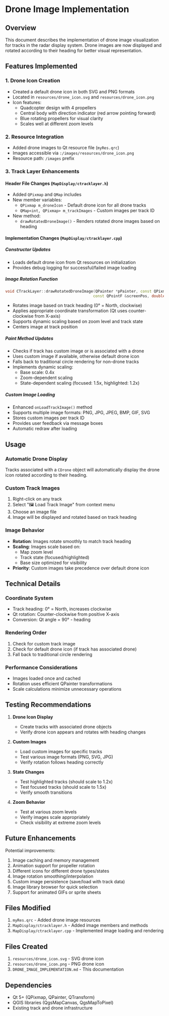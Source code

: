 # Drone Image Implementation

## Overview
This document describes the implementation of drone image visualization for tracks in the radar display system. Drone images are now displayed and rotated according to their heading for better visual representation.

## Features Implemented

### 1. Drone Icon Creation
- Created a default drone icon in both SVG and PNG formats
- Located in `resources/drone_icon.svg` and `resources/drone_icon.png`
- Icon features:
  - Quadcopter design with 4 propellers
  - Central body with direction indicator (red arrow pointing forward)
  - Blue rotating propellers for visual clarity
  - Scales well at different zoom levels

### 2. Resource Integration
- Added drone images to Qt resource file (`myRes.qrc`)
- Images accessible via `:/images/resources/drone_icon.png`
- Resource path: `/images` prefix

### 3. Track Layer Enhancements

#### Header File Changes (`MapDisplay/ctracklayer.h`)
- Added `QPixmap` and `QMap` includes
- New member variables:
  - `QPixmap m_droneIcon` - Default drone icon for all drone tracks
  - `QMap<int, QPixmap> m_trackImages` - Custom images per track ID
- New method:
  - `drawRotatedDroneImage()` - Renders rotated drone images based on heading

#### Implementation Changes (`MapDisplay/ctracklayer.cpp`)

##### Constructor Updates
- Loads default drone icon from Qt resources on initialization
- Provides debug logging for successful/failed image loading

##### Image Rotation Function
```cpp
void CTrackLayer::drawRotatedDroneImage(QPainter *pPainter, const QPixmap &image, 
                                       const QPointF &screenPos, double heading, double scale)
```
- Rotates image based on track heading (0° = North, clockwise)
- Applies appropriate coordinate transformation (Qt uses counter-clockwise from X-axis)
- Supports dynamic scaling based on zoom level and track state
- Centers image at track position

##### Paint Method Updates
- Checks if track has custom image or is associated with a drone
- Uses custom image if available, otherwise default drone icon
- Falls back to traditional circle rendering for non-drone tracks
- Implements dynamic scaling:
  - Base scale: 0.4x
  - Zoom-dependent scaling
  - State-dependent scaling (focused: 1.5x, highlighted: 1.2x)

##### Custom Image Loading
- Enhanced `onLoadTrackImage()` method
- Supports multiple image formats: PNG, JPG, JPEG, BMP, GIF, SVG
- Stores custom images per track ID
- Provides user feedback via message boxes
- Automatic redraw after loading

## Usage

### Automatic Drone Display
Tracks associated with a `CDrone` object will automatically display the drone icon rotated according to their heading.

### Custom Track Images
1. Right-click on any track
2. Select "🖼️ Load Track Image" from context menu
3. Choose an image file
4. Image will be displayed and rotated based on track heading

### Image Behavior
- **Rotation**: Images rotate smoothly to match track heading
- **Scaling**: Images scale based on:
  - Map zoom level
  - Track state (focused/highlighted)
  - Base size optimized for visibility
- **Priority**: Custom images take precedence over default drone icon

## Technical Details

### Coordinate System
- Track heading: 0° = North, increases clockwise
- Qt rotation: Counter-clockwise from positive X-axis
- Conversion: Qt angle = 90° - heading

### Rendering Order
1. Check for custom track image
2. Check for default drone icon (if track has associated drone)
3. Fall back to traditional circle rendering

### Performance Considerations
- Images loaded once and cached
- Rotation uses efficient QPainter transformations
- Scale calculations minimize unnecessary operations

## Testing Recommendations

1. **Drone Icon Display**
   - Create tracks with associated drone objects
   - Verify drone icon appears and rotates with heading changes
   
2. **Custom Images**
   - Load custom images for specific tracks
   - Test various image formats (PNG, SVG, JPG)
   - Verify rotation follows heading correctly
   
3. **State Changes**
   - Test highlighted tracks (should scale to 1.2x)
   - Test focused tracks (should scale to 1.5x)
   - Verify smooth transitions
   
4. **Zoom Behavior**
   - Test at various zoom levels
   - Verify images scale appropriately
   - Check visibility at extreme zoom levels

## Future Enhancements

Potential improvements:
1. Image caching and memory management
2. Animation support for propeller rotation
3. Different icons for different drone types/states
4. Image rotation smoothing/interpolation
5. Custom image persistence (save/load with track data)
6. Image library browser for quick selection
7. Support for animated GIFs or sprite sheets

## Files Modified

1. `myRes.qrc` - Added drone image resources
2. `MapDisplay/ctracklayer.h` - Added image members and methods
3. `MapDisplay/ctracklayer.cpp` - Implemented image loading and rendering

## Files Created

1. `resources/drone_icon.svg` - SVG drone icon
2. `resources/drone_icon.png` - PNG drone icon
3. `DRONE_IMAGE_IMPLEMENTATION.md` - This documentation

## Dependencies

- Qt 5+ (QPixmap, QPainter, QTransform)
- QGIS libraries (QgsMapCanvas, QgsMapToPixel)
- Existing track and drone infrastructure
